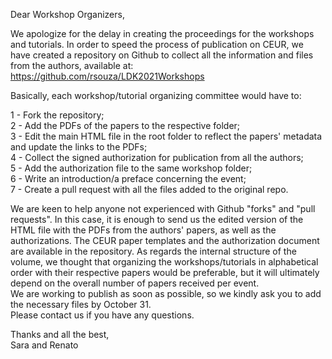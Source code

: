 Dear Workshop Organizers,

We apologize for the delay in creating the proceedings for the workshops and tutorials. In order to speed the process of publication on CEUR, 
we have created a repository on Github to collect all the information and files from the authors, available at: https://github.com/rsouza/LDK2021Workshops  

Basically, each workshop/tutorial organizing committee would have to:  

1 - Fork the repository;  
2 - Add the PDFs of the papers to the respective folder;  
3 - Edit the main HTML file in the root folder to reflect the papers' metadata and update the links to the PDFs;  
4 - Collect the signed authorization for publication from all the authors;  
5 - Add the authorization file to the same workshop folder;  
6 - Write an introduction/a preface concerning the event;  
7 - Create a pull request with all the files added to the original repo.  

We are keen to help anyone not experienced with Github "forks" and "pull requests". In this case, it is enough to send us the edited version of the HTML file with the PDFs from the authors' papers, as well as the authorizations. The CEUR paper templates and the authorization document are available in the repository.
As regards the internal structure of the volume, we thought that organizing the workshops/tutorials in alphabetical order with their respective papers would be preferable, but it will ultimately depend on the overall number of papers received per event.  
We are working to publish as soon as possible, so we kindly ask you to add the necessary files by October 31.  
Please contact us if you have any questions.

Thanks and all the best,  
Sara and Renato
